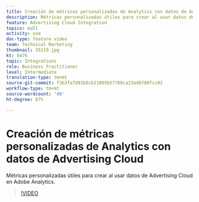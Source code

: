 ```yaml
---
title: Creación de métricas personalizadas de Analytics con datos de Advertising Cloud
description: Métricas personalizadas útiles para crear al usar datos de Advertising Cloud en Adobe Analytics.
feature: Advertising Cloud Integration
topics: null
activity: use
doc-type: feature video
team: Technical Marketing
thumbnail: 35119.jpg
kt: 5476
topic: Integrations
role: Business Practitioner
level: Intermediate
translation-type: tm+mt
source-git-commit: f3b3fa7d91b0cb21005b57768ca23ed6700fcc03
workflow-type: tm+mt
source-wordcount: '49'
ht-degree: 87%

---
```



# Creación de métricas personalizadas de Analytics con datos de Advertising Cloud

Métricas personalizadas útiles para crear al usar datos de Advertising Cloud en Adobe Analytics.

>[!VIDEO](https://video.tv.adobe.com/v/35119/?quality=12&learn=on)
